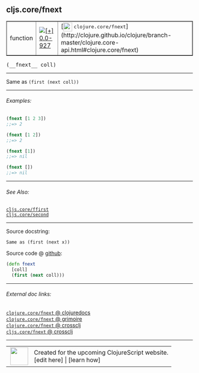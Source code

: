 ## cljs.core/fnext



 <table border="1">
<tr>
<td>function</td>
<td><a href="https://github.com/cljsinfo/cljs-api-docs/tree/0.0-927"><img valign="middle" alt="[+] 0.0-927" title="Added in 0.0-927" src="https://img.shields.io/badge/+-0.0--927-lightgrey.svg"></a> </td>
<td>
[<img height="24px" valign="middle" src="http://i.imgur.com/1GjPKvB.png"> <samp>clojure.core/fnext</samp>](http://clojure.github.io/clojure/branch-master/clojure.core-api.html#clojure.core/fnext)
</td>
</tr>
</table>


 <samp>
(__fnext__ coll)<br>
</samp>

---

Same as `(first (next coll))`



---

###### Examples:

```clj
(fnext [1 2 3])
;;=> 2

(fnext [1 2])
;;=> 2

(fnext [1])
;;=> nil

(fnext [])
;;=> nil
```



---

###### See Also:

[`cljs.core/ffirst`](../cljs.core/ffirst.md)<br>
[`cljs.core/second`](../cljs.core/second.md)<br>

---


Source docstring:

```
Same as (first (next x))
```


Source code @ [github](https://github.com/clojure/clojurescript/blob/r2740/src/cljs/cljs/core.cljs#L1158-L1161):

```clj
(defn fnext
  [coll]
  (first (next coll)))
```

<!--
Repo - tag - source tree - lines:

 <pre>
clojurescript @ r2740
└── src
    └── cljs
        └── cljs
            └── <ins>[core.cljs:1158-1161](https://github.com/clojure/clojurescript/blob/r2740/src/cljs/cljs/core.cljs#L1158-L1161)</ins>
</pre>

-->

---



###### External doc links:

[`clojure.core/fnext` @ clojuredocs](http://clojuredocs.org/clojure.core/fnext)<br>
[`clojure.core/fnext` @ grimoire](http://conj.io/store/v1/org.clojure/clojure/1.7.0-beta3/clj/clojure.core/fnext/)<br>
[`clojure.core/fnext` @ crossclj](http://crossclj.info/fun/clojure.core/fnext.html)<br>
[`cljs.core/fnext` @ crossclj](http://crossclj.info/fun/cljs.core.cljs/fnext.html)<br>

---

 <table>
<tr><td>
<img valign="middle" align="right" width="48px" src="http://i.imgur.com/Hi20huC.png">
</td><td>
Created for the upcoming ClojureScript website.<br>
[edit here] | [learn how]
</td></tr></table>

[edit here]:https://github.com/cljsinfo/cljs-api-docs/blob/master/cljsdoc/cljs.core/fnext.cljsdoc
[learn how]:https://github.com/cljsinfo/cljs-api-docs/wiki/cljsdoc-files

<!--

This information was too distracting to show to readers, but I'll leave it
commented here since it is helpful to:

- pretty-print the data used to generate this document
- and show how to retrieve that data



The API data for this symbol:

```clj
{:description "Same as `(first (next coll))`",
 :ns "cljs.core",
 :name "fnext",
 :signature ["[coll]"],
 :history [["+" "0.0-927"]],
 :type "function",
 :related ["cljs.core/ffirst" "cljs.core/second"],
 :full-name-encode "cljs.core/fnext",
 :source {:code "(defn fnext\n  [coll]\n  (first (next coll)))",
          :title "Source code",
          :repo "clojurescript",
          :tag "r2740",
          :filename "src/cljs/cljs/core.cljs",
          :lines [1158 1161]},
 :examples [{:id "92383f",
             :content "```clj\n(fnext [1 2 3])\n;;=> 2\n\n(fnext [1 2])\n;;=> 2\n\n(fnext [1])\n;;=> nil\n\n(fnext [])\n;;=> nil\n```"}],
 :full-name "cljs.core/fnext",
 :clj-symbol "clojure.core/fnext",
 :docstring "Same as (first (next x))"}

```

Retrieve the API data for this symbol:

```clj
;; from Clojure REPL
(require '[clojure.edn :as edn])
(-> (slurp "https://raw.githubusercontent.com/cljsinfo/cljs-api-docs/catalog/cljs-api.edn")
    (edn/read-string)
    (get-in [:symbols "cljs.core/fnext"]))
```

-->
